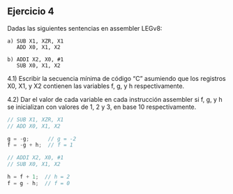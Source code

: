 ## Ejercicio 4
Dadas las siguientes sentencias en assembler LEGv8:
```
a) SUB X1, XZR, X1
   ADD X0, X1, X2

b) ADDI X2, X0, #1
   SUB X0, X1, X2
```

4.1) Escribir la secuencia mínima de código “C” asumiendo que
los registros X0, X1, y X2 contienen las variables f, g, y h 
respectivamente.

4.2) Dar el valor de cada variable en cada instrucción assembler
si f, g, y h se inicializan con valores de 1, 2 y 3, en base 10
respectivamente.

```c
// SUB X1, XZR, X1
// ADD X0, X1, X2

g = -g;      // g = -2
f = -g + h;  // f = 1
```
```c
// ADDI X2, X0, #1
// SUB X0, X1, X2

h = f + 1;  // h = 2
f = g - h;  // f = 0
```